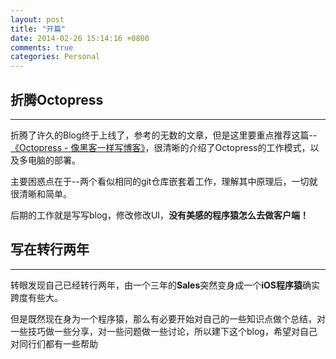 ```yaml
---
layout: post
title: "开篇"
date: 2014-02-26 15:14:16 +0800
comments: true
categories: Personal
---
```

## 折腾Octopress
---

折腾了许久的Blog终于上线了，参考的无数的文章，但是这里要重点推荐这篇--[《Octopress - 像黑客一样写博客》](http://williamherry.com/blog/2012/07/20/octopress-setup/)，很清晰的介绍了Octopress的工作模式，以及多电脑的部署。

主要困惑点在于--两个看似相同的git仓库嵌套着工作，理解其中原理后，一切就很清晰和简单。

后期的工作就是写写blog，修改修改UI，**没有美感的程序猿怎么去做客户端！**

## 写在转行两年
---

转眼发现自己已经转行两年，由一个三年的**Sales**突然变身成一个**iOS程序猿**确实跨度有些大。

但是既然现在身为一个程序猿，那么有必要开始对自己的一些知识点做个总结，对一些技巧做一些分享，对一些问题做一些讨论，所以建下这个blog，希望对自己对同行们都有一些帮助